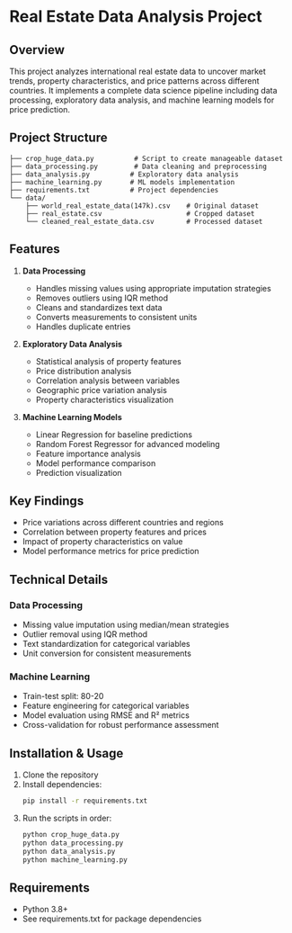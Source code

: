 # Real Estate Data Analysis Project

## Overview
This project analyzes international real estate data to uncover market trends, property characteristics, and price patterns across different countries. It implements a complete data science pipeline including data processing, exploratory data analysis, and machine learning models for price prediction.

## Project Structure
```
├── crop_huge_data.py          # Script to create manageable dataset
├── data_processing.py         # Data cleaning and preprocessing
├── data_analysis.py          # Exploratory data analysis
├── machine_learning.py       # ML models implementation
├── requirements.txt          # Project dependencies
└── data/
    ├── world_real_estate_data(147k).csv    # Original dataset
    ├── real_estate.csv                     # Cropped dataset
    └── cleaned_real_estate_data.csv        # Processed dataset
```

## Features
1. **Data Processing**
   - Handles missing values using appropriate imputation strategies
   - Removes outliers using IQR method
   - Cleans and standardizes text data
   - Converts measurements to consistent units
   - Handles duplicate entries

2. **Exploratory Data Analysis**
   - Statistical analysis of property features
   - Price distribution analysis
   - Correlation analysis between variables
   - Geographic price variation analysis
   - Property characteristics visualization

3. **Machine Learning Models**
   - Linear Regression for baseline predictions
   - Random Forest Regressor for advanced modeling
   - Feature importance analysis
   - Model performance comparison
   - Prediction visualization

## Key Findings
- Price variations across different countries and regions
- Correlation between property features and prices
- Impact of property characteristics on value
- Model performance metrics for price prediction

## Technical Details
### Data Processing
- Missing value imputation using median/mean strategies
- Outlier removal using IQR method
- Text standardization for categorical variables
- Unit conversion for consistent measurements

### Machine Learning
- Train-test split: 80-20
- Feature engineering for categorical variables
- Model evaluation using RMSE and R² metrics
- Cross-validation for robust performance assessment

## Installation & Usage
1. Clone the repository
2. Install dependencies:
   ```bash
   pip install -r requirements.txt
   ```
3. Run the scripts in order:
   ```bash
   python crop_huge_data.py
   python data_processing.py
   python data_analysis.py
   python machine_learning.py
   ```

## Requirements
- Python 3.8+
- See requirements.txt for package dependencies